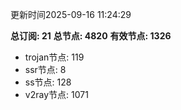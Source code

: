 更新时间2025-09-16 11:24:29

**总订阅: 21**
**总节点: 4820**
**有效节点: 1326**
- trojan节点: 119
- ssr节点: 8
- ss节点: 128
- v2ray节点: 1071
